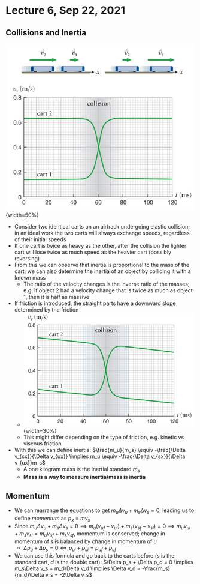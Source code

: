 # Lecture 6, Sep 22, 2021

## Collisions and Inertia

![colliding carts](imgs/colliding_carts.png){width=50%}

* Consider two identical carts on an airtrack undergoing elastic collision; in an ideal work the two carts will always exchange speeds, regardless of their initial speeds
* If one cart is twice as heavy as the other, after the collision the lighter cart will lose twice as much speed as the heavier cart (possibly reversing)
* From this we can observe that inertia is proportional to the mass of the cart; we can also determine the inertia of an object by colliding it with a known mass
	* The ratio of the velocity changes is the inverse ratio of the masses; e.g. if object 2 had a velocity change that is twice as much as object 1, then it is half as massive
* If friction is introduced, the straight parts have a downward slope determined by the friction
	* ![colliding carts with friction](imgs/colliding_carts_friction.png){width=30%}
	* This might differ depending on the type of friction, e.g. kinetic vs viscous friction
* With this we can define inertia: $\frac{m_u}{m_s} \equiv -\frac{\Delta v_{sx}}{\Delta v_{ux}} \implies m_u \equiv -\frac{\Delta v_{sx}}{\Delta v_{ux}}m_s$
	* A one kilogram mass is the inertial standard $m_s$
	* **Mass is a way to measure inertia/mass is inertia**

## Momentum

* We can rearrange the equations to get $m_u\Delta v_u + m_s\Delta v_s = 0$, leading us to define *momentum* as $p_x \equiv mv_x$
* Since $m_u\Delta v_u + m_s\Delta v_s = 0 \implies m_u(v_{uf} - v_{ui}) + m_s(v_{sf} - v_{si}) = 0 \implies m_uv_{ui} + m_sv_{si} = m_uv_{uf} + m_sv_{sf}$, momentum is conserved; change in momentum of $s$ is balanced by change in momentum of $u$
	* $\Delta p_u + \Delta p_s = 0 \iff p_{ui} + p_{si} = p_{uf} + p_{sf}$
* We can use this formula and go back to the carts before ($s$ is the standard cart, $d$ is the double cart): $\Delta p_s + \Delta p_d = 0 \implies m_s\Delta v_s + m_d\Delta v_d \implies \Delta v_d = -\frac{m_s}{m_d}\Delta v_s = -2\Delta v_s$


